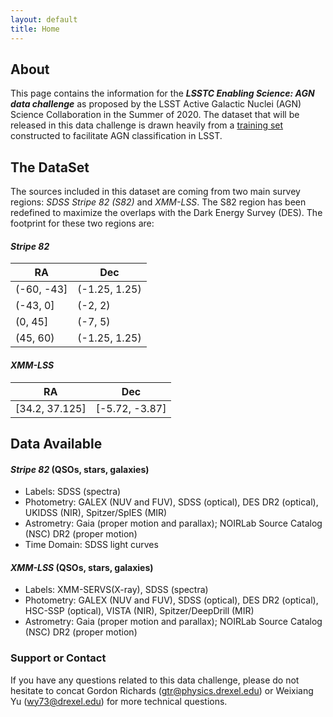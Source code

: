 ```yaml
---
layout: default
title: Home
---
```

## About
This page contains the information for the _**LSSTC Enabling Science: AGN data challenge**_ as proposed by the LSST Active Galactic Nuclei (AGN) Science Collaboration in the Summer of 2020. The dataset that will be released in this data challenge is drawn heavily from a [training set](https://github.com/RichardsGroup/LSST_training) constructed to facilitate AGN classification in LSST. 

## The DataSet
The sources included in this dataset are coming from two main survey regions: _SDSS Stripe 82 (S82)_ and _XMM-LSS_. The S82 region has been redefined to maximize the overlaps with the Dark Energy Survey (DES). The footprint for these two regions are:

#### _Stripe 82_

| RA         | Dec           |
| ---------- | ------------- |
| (-60, -43] | (-1.25, 1.25) |
| (-43, 0]   | (-2, 2)       |
| (0, 45]    | (-7, 5)       |
| (45, 60)   | (-1.25, 1.25) |

#### _XMM-LSS_

| RA             | Dec            |
| -------------- | -------------- |
| [34.2, 37.125] | [-5.72, -3.87] |

## Data Available
#### _Stripe 82_  (QSOs, stars, galaxies)
- Labels: SDSS (spectra)
- Photometry: GALEX (NUV and FUV), SDSS (optical), DES DR2 (optical), UKIDSS (NIR), Spitzer/SpIES (MIR)
- Astrometry: Gaia (proper motion and parallax); NOIRLab Source Catalog (NSC) DR2 (proper motion)
- Time Domain: SDSS light curves

#### _XMM-LSS_ (QSOs, stars, galaxies)
- Labels: XMM-SERVS(X-ray), SDSS (spectra)
- Photometry: GALEX (NUV and FUV), SDSS (optical), DES DR2 (optical), HSC-SSP (optical), VISTA (NIR), Spitzer/DeepDrill (MIR)
- Astrometry: Gaia (proper motion and parallax); NOIRLab Source Catalog (NSC) DR2 (proper motion)

### Support or Contact
If you have any questions related to this data challenge, please do not hesitate to concat Gordon Richards (<gtr@physics.drexel.edu>) or Weixiang Yu (<wy73@drexel.edu>) for more technical questions.
